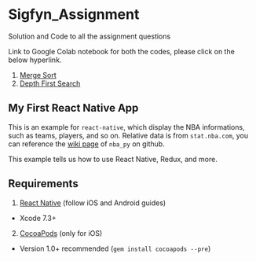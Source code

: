 # Sigfyn_Assignment
Solution and Code to all the assignment questions

Link to Google Colab notebook for both the codes, please click on the below hyperlink.
1) [Merge Sort](https://colab.research.google.com/drive/1OHe9mCsL9MlcsMgtIDj_j7I1HGMI6kFp?usp=sharing)  <br/>
2) [Depth First Search](https://colab.research.google.com/drive/17T9UfWzV-JnEvLP8zZxdU4y5SD_v4EzO?usp=sharing) <br/>

## My First React Native App
This is an example for `react-native`, which display the NBA informations, such as teams, players, and so on. Relative data is from `stat.nba.com`, you can reference the [wiki page](https://github.com/seemethere/nba_py/wiki/stats.nba.com-Endpoint-Documentation) of `nba_py` on github.

This example tells us how to use React Native, Redux, and more.
## Requirements

1. [React Native](http://facebook.github.io/react-native/docs/getting-started.html) (follow iOS and Android guides)
  - Xcode 7.3+
2. [CocoaPods](http://cocoapods.org) (only for iOS)
  - Version 1.0+ recommended (`gem install cocoapods --pre`)

